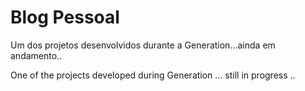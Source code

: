 # Blog Pessoal
Um dos projetos desenvolvidos durante a Generation...ainda em andamento..

One of the projects developed during Generation ... still in progress ..
